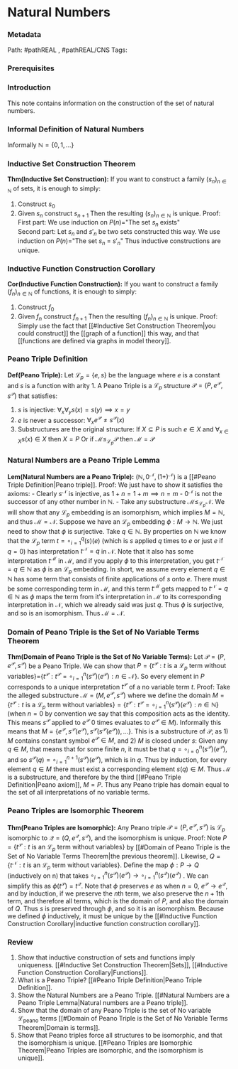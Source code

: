 # Natural Numbers
### Metadata
Path: #pathREAL , #pathREAL/CNS 
Tags: 

### Prerequisites

### Introduction
This note contains information on the construction of the set of natural numbers.

### Informal Definition of Natural Numbers
Informally $\mathbb N = \{0,1,\ldots\}$

### Inductive Set Construction Theorem
**Thm(Inductive Set Construction):** If you want to construct a family $(s_n)_{n \in \mathbb N}$ of sets, it is enough to simply:
1) Construct $s_0$
2) Given $s_n$ construct $s_{n+1}$
Then the resulting $(s_n)_{n\in \mathbb N}$ is unique.
	Proof:
		First part:
			We use induction on $P(n) =$"The set $s_n$ exists"  
		Second part:
			Let $s_n$ and $s'_n$ be two sets constructed this way.
			We use induction on $P(n)=$"The set $s_n$ = $s'_n$"
			Thus inductive constructions are unique.


### Inductive Function Construction Corollary
**Cor(Inductive Function Construction):** If you want to construct a family $(f_n)_{n \in \mathbb N}$ of functions, it is enough to simply:
1) Construct $f_0$
2) Given $f_n$ construct $f_{n+1}$
Then the resulting $(f_n)_{n \in \mathbb N}$ is unique.
	Proof:
		Simply use the fact that [[#Inductive Set Construction Theorem|you could construct]] the [[graph of a function]] this way, and that [[functions are defined via graphs in model theory]].


### Peano Triple Definition
**Def(Peano Triple):** Let $\mathcal L_p = \{e, s\}$ be the language where $e$ is a constant and $s$ is a function with arity 1. A Peano Triple is a $\mathcal L_p$ structure $\mathcal P= (P,e^\mathcal P, s^{\mathcal P})$ that satisfies:
1) $s$ is injective:
	$\forall_x\forall_y s(x)=s(y)\implies x=y$
2) $e$ is never a successor: 
	$\forall_{x} e^{\mathcal P} \ne s^{\mathcal P}(x)$
3) Substructures are the original structure:
	If $X \subseteq P$ is such $e\in X$ and $\forall_{x \in X} s(x) \in X$ then $X=P$
	Or if $\mathcal M \le_{\mathcal L_p} \mathcal P$ then $\mathcal M = \mathcal P$ 


### Natural Numbers are a Peano Triple Lemma
**Lem(Natural Numbers are a Peano Triple):** $(\mathbb N, 0^\mathcal N, (1+)^{\mathcal N})$ is a [[#Peano Triple Definition|Peano triple]].
	Proof:
		We just have to show it satisfies the axioms:
		- Clearly $s^\mathcal N$ is injective, as $1+n = 1+m \implies n=m$
		- $0^\mathcal N$ is not the successor of any other number in $\mathbb N$.
		- Take any substructure $\mathcal M \le_{\mathcal L_p} \mathcal N$. We will show that any $\mathcal L_p$ embedding is an isomorphism, which implies $M=\mathbb N$, and thus $\mathcal M = \mathcal N$. Suppose we have an $\mathcal L_p$ embedding $\phi : M \to \mathbb N$. We just need to show that $\phi$ is surjective. Take $q \in \mathbb N$. By properties on $\mathbb N$ we know that the $\mathcal L_p$ term $t =\circ_{i=1}^{q}(s)(e)$ (which is $s$ applied $q$ times to $e$ or just $e$ if $q = 0$) has interpretation $t^\mathcal N = q$ in $\mathcal N$. Note that it also has some interpretation $t^\mathcal M$ in $\mathcal M$, and if you apply $\phi$ to this interpretation, you get $t^\mathcal N = q \in \mathbb N$ as $\phi$ is an $\mathcal L_p$ embedding. In short, we assume every element $q\in \mathbb N$ has some term that consists of finite applications of $s$ onto $e$. There must be some corresponding term in $\mathcal M$, and this term $t^\mathcal M$ gets mapped to $t^\mathcal N = q\in \mathbb N$ as $\phi$ maps the term from it's interpretation in $\mathcal M$ to its corresponding interpretation in $\mathcal N$, which we already said was just $q$. Thus $\phi$ is surjective, and so is an isomorphism. Thus $\mathcal M = \mathcal N$. 


### Domain of Peano Triple is the Set of No Variable Terms Theorem
**Thm(Domain of Peano Triple is the Set of No Variable Terms):** Let $\mathcal P = (P,e^\mathcal P, s^\mathcal P)$ be a Peano Triple. We can show that  $P =\{t^\mathcal P : t \text{ is a }\mathcal L_p \text{ term without variables}\}$=$\{ t^\mathcal P : t^\mathcal P = \circ_{i=1}^n(s^\mathcal P)(e^\mathcal P) : n \in \mathcal N \}$. So every element in $P$ corresponds to a unique interpretation $t^\mathcal P$ of a no variable term $t$.
	Proof:
		Take the alleged substructure $\mathcal M=(M,e^\mathcal P, s^\mathcal P)$ where we define the domain $M = \{t^\mathcal P : t \text{ is a }\mathcal L_p \text{ term without variables}\}=\{ t^\mathcal P : t^\mathcal P = \circ_{i=1}^n(s^\mathcal P)(e^\mathcal P) : n \in \mathbb N \}$ (when $n  = 0$ by convention we say that this composition acts as the identity. This means $s^\mathcal P$ applied to $e^\mathcal P$ 0 times evaluates to $e^\mathcal P \in M$). Informally this means that $M=\{e^\mathcal P, s^\mathcal P(e^\mathcal P), s^\mathcal P(s^\mathcal P(e^\mathcal P)), \ldots\}$. This is a substructure of $\mathcal P$, as 1) $M$ contains constant symbol $e^\mathcal P \in M$, and 2) $M$ is closed under $s$: Given any $q\in M$, that means that for some finite $n$, it must be that $q = \circ_{i=0}^n(s^\mathcal P)(e^\mathcal P)$, and so $s^\mathcal P(q) = \circ_{i=1}^{n+1}(s^\mathcal P)(e^\mathcal P)$, which is in $q$. Thus by induction, for every element $q \in M$ there must exist a corresponding element $s(q) \in M.$ Thus $\mathcal M$ is a substructure, and therefore by the third [[#Peano Triple Definition|Peano axiom]], $M=P$. Thus any Peano triple has domain equal to the set of all interpretations of no variable terms.


### Peano Triples are Isomorphic Theorem
**Thm(Peano Triples are Isomorphic):** Any Peano triple $\mathcal P = (P,e^\mathcal P, s^\mathcal P)$ is $\mathcal L_{p}$ isomorphic to $\mathcal Q = (Q, e^{\mathcal Q}, s^\mathcal Q)$, and the isomorphism is unique.
	Proof:
		Note $P = \{t^\mathcal P : t \text{ is an }\mathcal L_p \text{ term without variables}\}$ by [[#Domain of Peano Triple is the Set of No Variable Terms Theorem|the previous theorem]]. Likewise, $Q = \{t^\mathcal N : t \text{ is an }\mathcal L_p \text{ term without variables}\}$. Define the map $\phi:P \to Q$  (inductively on n) that takes $\circ_{i=1}^n(s^\mathcal P)(e^\mathcal P) \to \circ_{i=1}^n(s^\mathcal Q)(e^\mathcal Q)$ . We can simplify this as $\phi(t^\mathcal P) = t^\mathcal Q$. Note that $\phi$ preserves $e$ as when $n=0$, $e^\mathcal P\to e^\mathcal Q$, and by induction, if we preserve the $n$th term, we also preserve the $n+1$th term, and therefore all terms, which is the domain of $P$, and also the domain of $Q$. Thus $s$ is preserved through $\phi$, and so it is an isomorphism. Because we defined $\phi$ inductively, it must be unique by the [[#Inductive Function Construction Corollary|inductive function construction corollary]].

### Review
1) Show that inductive construction of sets and functions imply uniqueness.
	[[#Inductive Set Construction Theorem|Sets]], [[#Inductive Function Construction Corollary|Functions]].
2) What is a Peano Triple?
	[[#Peano Triple Definition|Peano Triple Definition]].
3) Show the Natural Numbers are a Peano Triple.
	[[#Natural Numbers are a Peano Triple Lemma|Natural numbers are a Peano triple]].
4) Show that the domain of any Peano Triple is the set of No variable $\mathcal L_{\text{peano}}$ terms
	[[#Domain of Peano Triple is the Set of No Variable Terms Theorem|Domain is terms]].
5) Show that Peano triples force all structures to be isomorphic, and that the isomorphism is unique.
	[[#Peano Triples are Isomorphic Theorem|Peano Triples are isomorphic, and the isomorphism is unique]].
